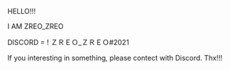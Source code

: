 HELLO!!!

I AM ZREO_ZREO

DISCORD = !              ＺＲＥＯ_ＺＲＥＯ#2021

If you interesting in something, please contect with Discord.
Thx!!!
